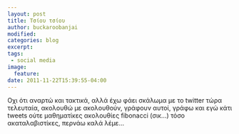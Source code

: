 ```yaml
---
layout: post
title: Τσίου τσίου
author: buckaroobanjai
modified:
categories: blog
excerpt:
tags:
 - social media
image:
  feature:
date: 2011-11-22T15:39:55-04:00
---
```


Οχι ότι αναρτώ και τακτικά, αλλά έχω φάει σκάλωμα με το twitter τώρα τελευταία, ακολουθώ με ακολουθούν, γράφουν αυτοί, γράφω και εγώ κάτι tweets ούτε μαθηματίκες ακολουθίες fibonacci (σικ…) τόσο ακαταλαβιστίκες, περνάω καλά λέμε…
